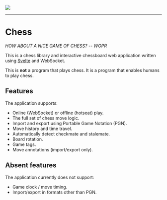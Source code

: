 ![](https://github.com/direvus/chess/workflows/Node%20CI/badge.svg)

---

# Chess

*HOW ABOUT A NICE GAME OF CHESS?  -- WOPR*

This is a chess library and interactive chessboard web application written
using [Svelte](https://svelte.dev) and WebSocket.

This is **not** a program that plays chess.  It is a program that enables
humans to play chess.

## Features

The application supports:

- Online (WebSocket) or offline (hotseat) play.
- The full set of chess move logic.
- Import and export using Portable Game Notation (PGN).
- Move history and time travel.
- Automatically detect checkmate and stalemate.
- Board rotation.
- Game tags.
- Move annotations (import/export only).

## Absent features

The application currently does not support:

- Game clock / move timing.
- Import/export in formats other than PGN.
